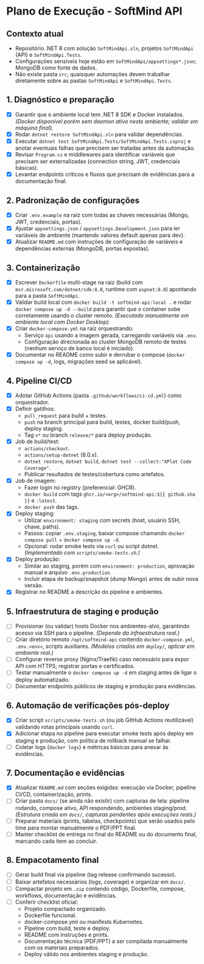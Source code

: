 # Plano de Execução - SoftMind API

## Contexto atual
- Repositório .NET 8 com solução `SoftMindApi.sln`, projetos `SoftMindApi` (API) e `SoftMindApi.Tests`.
- Configurações sensíveis hoje estão em `SoftMindApi/appsettings*.json`; MongoDB como fonte de dados.
- Não existe pasta `src`; quaisquer automações devem trabalhar diretamente sobre as pastas `SoftMindApi` e `SoftMindApi.Tests`.

## 1. Diagnóstico e preparação
- [x] Garantir que o ambiente local tem .NET 8 SDK e Docker instalados. *(Docker disponível porém sem daemon ativo neste ambiente; validar em máquina final).*
- [x] Rodar `dotnet restore SoftMindApi.sln` para validar dependências.
- [x] Executar `dotnet test SoftMindApi.Tests/SoftMindApi.Tests.csproj` e anotar eventuais falhas que precisem ser tratadas antes da automação.
- [x] Revisar `Program.cs` e middlewares para identificar variáveis que precisam ser externalizadas (connection string, JWT, credenciais básicas).
- [x] Levantar endpoints críticos e fluxos que precisam de evidências para a documentação final.

## 2. Padronização de configurações
- [x] Criar `.env.example` na raiz com todas as chaves necessárias (Mongo, JWT, credenciais, portas).
- [x] Ajustar `appsettings.json` / `appsettings.Development.json` para ler variáveis de ambiente (mantendo valores default apenas para dev).
- [x] Atualizar `README.md` com instruções de configuração de variáveis e dependências externas (MongoDB, portas expostas).

## 3. Containerização
- [x] Escrever `Dockerfile` multi-stage na raiz (build com `mcr.microsoft.com/dotnet/sdk:8.0`, runtime com `aspnet:8.0`) apontando para a pasta `SoftMindApi`.
- [x] Validar build local com `docker build -t softmind-api:local .` e rodar `docker compose up -d --build` para garantir que o container sobe corretamente usando o cluster remoto. *(Executado manualmente em ambiente local com Docker Desktop).*
- [x] Criar `docker-compose.yml` na raiz orquestrando:
  - Serviço `api` usando a imagem gerada, carregando variáveis via `.env`.
  - Configuração direcionada ao cluster MongoDB remoto de testes (nenhum serviço de banco local é iniciado).
- [x] Documentar no README como subir e derrubar o compose (`docker compose up -d`, logs, migrações seed se aplicável).

## 4. Pipeline CI/CD
- [x] Adotar GitHub Actions (pasta `.github/workflows/ci-cd.yml`) como orquestrador.
- [x] Definir gatilhos:
  - `pull_request` para build + testes.
  - `push` na branch principal para build, testes, docker build/push, deploy staging.
  - Tag `v*` ou branch `release/*` para deploy produção.
- [x] Job de build/test:
  - `actions/checkout`.
  - `actions/setup-dotnet` (8.0.x).
  - `dotnet restore`, `dotnet build`, `dotnet test --collect:"XPlat Code Coverage"`.
  - Publicar resultados de testes/cobertura como artefatos.
- [x] Job de imagem:
  - Fazer login no registry (preferencial: GHCR).
  - `docker build` com tags `ghcr.io/<org>/softmind-api:${{ github.sha }}` e `:latest`.
  - `docker push` das tags.
- [x] Deploy staging:
  - Utilizar `environment: staging` com secrets (host, usuário SSH, chave, paths).
  - Passos: copiar `.env.staging`, baixar compose chamando `docker compose pull` + `docker compose up -d`.
  - Opcional: rodar smoke tests via `curl` ou script dotnet. *(Implementado com `scripts/smoke-tests.sh`.)*
- [x] Deploy produção:
  - Similar ao staging, porém com `environment: production`, aprovação manual e arquivo `.env.production`.
  - Incluir etapa de backup/snapshot (dump Mongo) antes de subir nova versão.
- [x] Registrar no README a descrição do pipeline e ambientes.

## 5. Infraestrutura de staging e produção
- [ ] Provisionar (ou validar) hosts Docker nos ambientes-alvo, garantindo acesso via SSH para o pipeline. *(Depende da infraestrutura real.)*
- [ ] Criar diretório remoto `/opt/softmind-api` contendo `docker-compose.yml`, `.env.<env>`, scripts auxiliares. *(Modelos criados em `deploy/`, aplicar em ambiente real.)*
- [ ] Configurar reverse proxy (Nginx/Traefik) caso necessário para expor API com HTTPS; registrar portas e certificados.
- [ ] Testar manualmente o `docker compose up -d` em staging antes de ligar o deploy automatizado.
- [ ] Documentar endpoints públicos de staging e produção para evidências.

## 6. Automação de verificações pós-deploy
- [x] Criar script `scripts/smoke-tests.sh` (ou job GitHub Actions reutilizável) validando rotas principais usando `curl`.
- [x] Adicionar etapa no pipeline para executar smoke tests após deploy em staging e produção, com política de rollback manual se falhar.
- [ ] Coletar logs (`docker logs`) e métricas básicas para anexar às evidências.

## 7. Documentação e evidências
- [x] Atualizar `README.md` com seções exigidas: execução via Docker, pipeline CI/CD, containerização, prints.
- [ ] Criar pasta `docs/` (se ainda não existir) com capturas de tela: pipeline rodando, compose ativo, API respondendo, ambientes staging/prod. *(Estrutura criada em `docs/`, capturas pendentes após execuções reais.)*
- [ ] Preparar materiais (prints, tabelas, checkpoints) que serão usados pelo time para montar manualmente o PDF/PPT final.
- [ ] Manter checklist de entrega no final do README ou do documento final, marcando cada item ao concluir.

## 8. Empacotamento final
- [ ] Gerar build final via pipeline (tag release confirmando sucesso).
- [ ] Baixar artefatos necessários (logs, coverage) e organizar em `docs/`.
- [ ] Compactar projeto em `.zip` contendo código, Dockerfile, compose, workflows, documentação e evidências.
- [ ] Conferir checklist oficial:
  - Projeto compactado organizado.
  - Dockerfile funcional.
  - docker-compose.yml ou manifests Kubernetes.
  - Pipeline com build, teste e deploy.
  - README com instruções e prints.
  - Documentação técnica (PDF/PPT) a ser compilada manualmente com os materiais preparados.
  - Deploy válido nos ambientes staging e produção.
